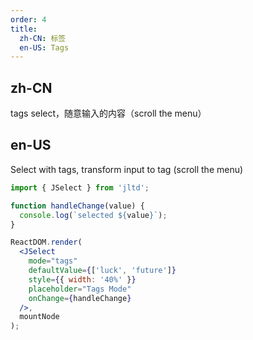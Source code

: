 ```yaml
---
order: 4
title:
  zh-CN: 标签
  en-US: Tags
---
```


## zh-CN

tags select，随意输入的内容（scroll the menu）

## en-US

Select with tags, transform input to tag (scroll the menu)

````jsx
import { JSelect } from 'jltd';

function handleChange(value) {
  console.log(`selected ${value}`);
}

ReactDOM.render(
  <JSelect
    mode="tags"
    defaultValue={['luck', 'future']}
    style={{ width: '40%' }}
    placeholder="Tags Mode"
    onChange={handleChange}
  />,
  mountNode
);
````
